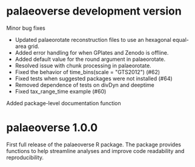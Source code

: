 # palaeoverse development version
Minor bug fixes

* Updated palaeorotate reconstruction files to use an hexagonal equal-area grid.
* Added error handling for when GPlates and Zenodo is offline.
* Added default value for the round argument in palaeorotate. 
* Resolved issue with chunk processing in palaeorotate.
* Fixed the behavior of time_bins(scale = "GTS2012") (#62)
* Fixed tests when suggested packages were not installed (#64)
* Removed dependence of tests on divDyn and deeptime
* Fixed tax_range_time example (#60)

Added package-level documentation function

# palaeoverse 1.0.0
First full release of the palaeoverse R package.
The package provides functions to help streamline analyses and improve code readability and reproducibility.

